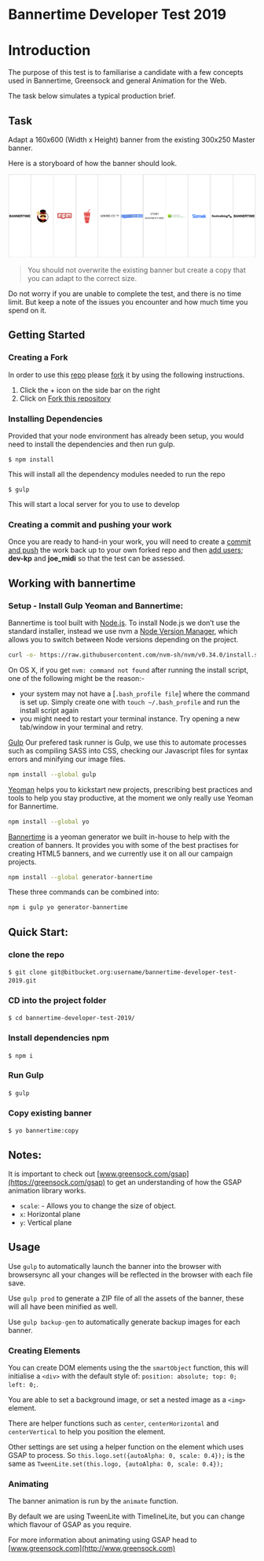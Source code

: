 # Bannertime Developer Test 2019
# Introduction

The purpose of this test is to familiarise a candidate with a few concepts used in Bannertime, Greensock and general Animation for the Web.

The task below simulates a typical production brief.

## Task

Adapt a 160x600 (Width x Height) banner from the existing 300x250 Master banner.

Here is a storyboard of how the banner should look.

![160x600 Storyboard](storyboards/storyboard-160x600.jpg)

> You should not overwrite the existing banner but create a copy that you can adapt to the correct size.

Do not worry if you are unable to complete the test, and there is no time limit. But keep a note of the issues you encounter and how much time you spend on it.

## Getting Started

### Creating a Fork

In order to use this [repo](https://confluence.atlassian.com/bitbucket/repositories-675385631.html) please [fork](https://confluence.atlassian.com/bitbucket/forking-a-repository-221449527.html) it by using the following instructions.

1) Click the + icon on the side bar on the right
2) Click on [Fork this repository](https://bitbucket.org/jf-cdp/bannertime-developer-test-2019/fork)

### Installing Dependencies

Provided that your node environment has already been setup, you would need to install the dependencies and then run gulp.

```
$ npm install
```
This will install all the dependency modules needed to run the repo

```
$ gulp
```
This will start a local server for you to use to develop

### Creating a commit and pushing your work

Once you are ready to hand-in your work, you will need to create a [commit and push](https://confluence.atlassian.com/bitbucketserver062/commit-and-push-changes-to-bitbucket-server-969536562.html) the work back up to your own forked repo and then [add users](https://confluence.atlassian.com/bitbucketserver/using-repository-permissions-776639771.html); **dev-kp** and **joe_midi** so that the test can be assessed. 

## Working with bannertime

### Setup - Install Gulp Yeoman and Bannertime:

Bannertime is tool built with [Node.js](https://nodejs.org/en/).
To install Node.js we don’t use the standard installer, instead we use nvm a [Node Version Manager](https://github.com/nvm-sh/nvm), which allows you to switch between Node versions depending on the project.

```bash
curl -o- https://raw.githubusercontent.com/nvm-sh/nvm/v0.34.0/install.sh | bash
```

On OS X, if you get `nvm: command not found` after running the install script, one of the following might be the reason:-

  - your system may not have a [`.bash_profile file`] where the command is set up. Simply create one with `touch ~/.bash_profile` and run the install script again
  - you might need to restart your terminal instance. Try opening a new tab/window in your terminal and retry.


[Gulp](http://gulpjs.com/) Our prefered task runner is Gulp, we use this to automate processes such as compiling SASS into CSS, checking our Javascript files for syntax errors and minifying our image files.
```bash
npm install --global gulp
```

[Yeoman](http://yeoman.io/) helps you to kickstart new projects, prescribing best practices and tools to help you stay productive, at the moment we only really use Yeoman for Bannertime.
```bash
npm install --global yo
```

[Bannertime](https://github.com/pyramidium/generator-bannertime) is a yeoman generator we built in-house to help with the creation of banners. It provides you with some of the best practises for creating HTML5 banners, and we currently use it on all our campaign projects.
```bash
npm install --global generator-bannertime
```

These three commands can be combined into:
```bash
npm i gulp yo generator-bannertime
```

## Quick Start:

### clone the repo
`$ git clone git@bitbucket.org:username/bannertime-developer-test-2019.git`

### CD into the project folder
`$ cd bannertime-developer-test-2019/`

### Install dependencies npm
`$ npm i`

### Run Gulp
`$ gulp`

### Copy existing banner
`$ yo bannertime:copy`

## Notes:
It is important to check out [www.greensock.com/gsap](https://greensock.com/gsap) to get an understanding of how the GSAP animation library works. 

* `scale`: - Allows you to change the size of object.
* `x`: Horizontal plane
* `y`: Vertical plane

## Usage

Use `gulp` to automatically launch the banner into the browser with browsersync all your changes will be reflected in the browser with each file save.

Use `gulp prod` to generate a ZIP file of all the assets of the banner, these will all have been minified as well.

Use `gulp backup-gen` to automatically generate backup images for each banner.

### Creating Elements

You can create DOM elements using the the `smartObject` function, this will initialise a `<div>` with the default style of: `position: absolute; top: 0; left: 0;`.

You are able to set a background image, or set a nested image as a `<img>` element.

There are helper functions such as `center`, `centerHorizontal` and `centerVertical` to help you position the element.

Other settings are set using a helper function on the element which uses GSAP to process. So `this.logo.set({autoAlpha: 0, scale: 0.4});` is the same as `TweenLite.set(this.logo, {autoAlpha: 0, scale: 0.4});`

### Animating

The banner animation is run by the `animate` function.

By default we are using TweenLite with TimelineLite, but you can change which flavour of GSAP as you require.

For more information about animating using GSAP head to [www.greensock.com](http://www.greensock.com)